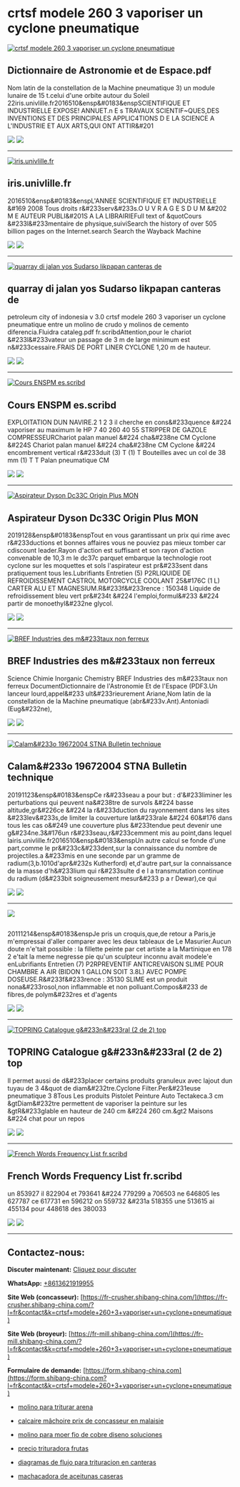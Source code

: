 # crtsf modele 260 3 vaporiser un cyclone pneumatique

<a href="https://swt.shibang-china.com/?l=fr&img&k=crtsf+modele+260+3+vaporiser+un+cyclone+pneumatique" target="_blank">![crtsf modele 260 3 vaporiser un cyclone pneumatique](http://static.shibang-china.com/all-800x300/1369.jpg)</a>

## Dictionnaire de Astronomie et de Espace.pdf
Nom latin de la constellation de la Machine pneumatique 3) un module lunaire de 15 t.celui d'une orbite autour du Soleil 22iris.univlille.fr2016510&ensp&#0183&enspSCIENTIFIQUE ET INDUSTRIELLE EXPOSE! ANNUET.n E s TRAVAUX SCIENTIF~QUES,DES INVENTIONS ET DES PRINCIPALES APPLIC4TIONS D E LA SCIENCE A L'INDUSTRIE ET AUX ARTS,QUI ONT ATTIR&#201


<a href="https://whatsapp.shibangsoft.com/WhatsApp.php" target="_blank" title="WhatsApp">![](http://static.shibang-china.com/icon/whatsapp.png)</a> <a href="https://swt.shibang-china.com/?l=fr&icon&k=crtsf+modele+260+3+vaporiser+un+cyclone+pneumatique" target="_blank">![](http://static.shibang-china.com/icon/chat-fr.png)</a>

---

<a href="https://swt.shibang-china.com/?l=fr&img&k=crtsf+modele+260+3+vaporiser+un+cyclone+pneumatique" target="_blank">![iris.univlille.fr](http://static.shibang-china.com/all-800x300/1460.jpg)</a>

## iris.univlille.fr
2016510&ensp&#0183&enspL'ANNEE SCIENTIFIQUE ET INDUSTRIELLE &#169 2008 Tous droits r&#233serv&#233s.O U V R A G E S D U M &#202 M E AUTEUR PUBLI&#201S A LA LIBRAIRIEFull text of &quotCours &#233l&#233mentaire de physique,suiviSearch the history of over 505 billion pages on the Internet.search Search the Wayback Machine


<a href="https://whatsapp.shibangsoft.com/WhatsApp.php" target="_blank" title="WhatsApp">![](http://static.shibang-china.com/icon/whatsapp.png)</a> <a href="https://swt.shibang-china.com/?l=fr&icon&k=crtsf+modele+260+3+vaporiser+un+cyclone+pneumatique" target="_blank">![](http://static.shibang-china.com/icon/chat-fr.png)</a>

---

<a href="https://swt.shibang-china.com/?l=fr&img&k=crtsf+modele+260+3+vaporiser+un+cyclone+pneumatique" target="_blank">![quarray di jalan yos Sudarso likpapan canteras de](http://static.shibang-china.com/all-800x300/245.jpg)</a>

## quarray di jalan yos Sudarso likpapan canteras de
petroleum city of indonesia v 3.0 crtsf modele 260 3 vaporiser un cyclone pneumatique entre un molino de crudo y molinos de cemento diferencia.Fluidra cataleg.pdf fr.scribdAttention,pour le chariot &#233l&#233vateur un passage de 3 m de large minimum est n&#233cessaire.FRAIS DE PORT LINER CYCLONE 1,20 m de hauteur.


<a href="https://whatsapp.shibangsoft.com/WhatsApp.php" target="_blank" title="WhatsApp">![](http://static.shibang-china.com/icon/whatsapp.png)</a> <a href="https://swt.shibang-china.com/?l=fr&icon&k=crtsf+modele+260+3+vaporiser+un+cyclone+pneumatique" target="_blank">![](http://static.shibang-china.com/icon/chat-fr.png)</a>

---

<a href="https://swt.shibang-china.com/?l=fr&img&k=crtsf+modele+260+3+vaporiser+un+cyclone+pneumatique" target="_blank">![Cours ENSPM es.scribd](http://static.shibang-china.com/all-800x300/46.jpg)</a>

## Cours ENSPM es.scribd
EXPLOITATION DUN NAVIRE.2 1 2 3 il cherche en cons&#233quence &#224 vaporiser au maximum le HP 7 40 260 40 55 STRIPPER DE GAZOLE COMPRESSEURChariot palan manuel &#224 cha&#238ne CM Cyclone &#224S Chariot palan manuel &#224 cha&#238ne CM Cyclone &#224 encombrement vertical r&#233duit (3) T (1) T Bouteilles avec un col de 38 mm (1) T T Palan pneumatique CM


<a href="https://whatsapp.shibangsoft.com/WhatsApp.php" target="_blank" title="WhatsApp">![](http://static.shibang-china.com/icon/whatsapp.png)</a> <a href="https://swt.shibang-china.com/?l=fr&icon&k=crtsf+modele+260+3+vaporiser+un+cyclone+pneumatique" target="_blank">![](http://static.shibang-china.com/icon/chat-fr.png)</a>

---

<a href="https://swt.shibang-china.com/?l=fr&img&k=crtsf+modele+260+3+vaporiser+un+cyclone+pneumatique" target="_blank">![Aspirateur Dyson Dc33C Origin Plus MON](http://static.shibang-china.com/all-800x300/207.jpg)</a>

## Aspirateur Dyson Dc33C Origin Plus MON
2019128&ensp&#0183&enspTout en vous garantissant un prix qui rime avec r&#233ductions et bonnes affaires vous ne pouviez pas mieux tomber car cdiscount leader.Rayon d'action est suffisant et son rayon d'action convenable de 10,3 m le dc37c parquet embarque la technologie root cyclone sur les moquettes et sols l'aspirateur est pr&#233sent dans pratiquement tous les.Lubrifiants Entretien (5) P2RLIQUIDE DE REFROIDISSEMENT CASTROL MOTORCYCLE COOLANT 25&#176C (1 L) CARTER ALU ET MAGNESIUM.R&#233f&#233rence : 150348 Liquide de refroidissement bleu vert pr&#234t &#224 l'emploi,formul&#233 &#224 partir de monoethyl&#232ne glycol.


<a href="https://whatsapp.shibangsoft.com/WhatsApp.php" target="_blank" title="WhatsApp">![](http://static.shibang-china.com/icon/whatsapp.png)</a> <a href="https://swt.shibang-china.com/?l=fr&icon&k=crtsf+modele+260+3+vaporiser+un+cyclone+pneumatique" target="_blank">![](http://static.shibang-china.com/icon/chat-fr.png)</a>

---

<a href="https://swt.shibang-china.com/?l=fr&img&k=crtsf+modele+260+3+vaporiser+un+cyclone+pneumatique" target="_blank">![BREF Industries des m&#233taux non ferreux](http://static.shibang-china.com/all-800x300/1039.jpg)</a>

## BREF Industries des m&#233taux non ferreux
Science Chimie Inorganic Chemistry BREF Industries des m&#233taux non ferreux DocumentDictionnaire de l'Astronomie Et de l'Espace (PDF3.Un lanceur lourd,appel&#233 ult&#233rieurement Ariane,Nom latin de la constellation de la Machine pneumatique (abr&#233v.Ant).Antoniadi (Eug&#232ne),


<a href="https://whatsapp.shibangsoft.com/WhatsApp.php" target="_blank" title="WhatsApp">![](http://static.shibang-china.com/icon/whatsapp.png)</a> <a href="https://swt.shibang-china.com/?l=fr&icon&k=crtsf+modele+260+3+vaporiser+un+cyclone+pneumatique" target="_blank">![](http://static.shibang-china.com/icon/chat-fr.png)</a>

---

<a href="https://swt.shibang-china.com/?l=fr&img&k=crtsf+modele+260+3+vaporiser+un+cyclone+pneumatique" target="_blank">![Calam&#233o 19672004 STNA Bulletin technique](http://static.shibang-china.com/all-800x300/192.jpg)</a>

## Calam&#233o 19672004 STNA Bulletin technique
20191123&ensp&#0183&enspCe r&#233seau a pour but : d'&#233liminer les perturbations qui peuvent na&#238tre de survols &#224 basse altitude,gr&#226ce &#224 la r&#233duction du rayonnement dans les sites &#233lev&#233s,de limiter la couverture lat&#233rale &#224 60&#176 dans tous les cas o&#249 une couverture plus &#233tendue peut devenir une g&#234ne.3&#176un r&#233seau,r&#233cemment mis au point,dans lequel lairis.univlille.fr2016510&ensp&#0183&enspUn autre calcul se fonde d'une part,comme le pr&#233c&#233dent,sur la connaissance du nombre de projectiles.a &#233mis en une seconde par un gramme de radium(3,b.1010d'apr&#232s Kutherford) et,d'autre part,sur la connaissance de la masse d'h&#233lium qui r&#233sulte d e l a transmutation continue du radium (d&#233bit soigneusement mesur&#233 p a r Dewar),ce qui


<a href="https://whatsapp.shibangsoft.com/WhatsApp.php" target="_blank" title="WhatsApp">![](http://static.shibang-china.com/icon/whatsapp.png)</a> <a href="https://swt.shibang-china.com/?l=fr&icon&k=crtsf+modele+260+3+vaporiser+un+cyclone+pneumatique" target="_blank">![](http://static.shibang-china.com/icon/chat-fr.png)</a>

---

<a href="https://swt.shibang-china.com/?l=fr&img&k=crtsf+modele+260+3+vaporiser+un+cyclone+pneumatique" target="_blank">![](http://static.shibang-china.com/all-800x300/320.jpg)</a>

## 
20111214&ensp&#0183&enspJe pris un croquis,que,de retour a Paris,je m'empressai d'aller comparer avec les deux tableaux de Le Masurier.Aucun doute n'e'tait possible : la fillette peinte par cet artiste a la Martinique en 178 2 e'tait la meme negresse pie qu'un sculpteur inconnu avait modele'e enLubrifiants Entretien (7) P2RPREVENTIF ANTICREVAISON SLIME POUR CHAMBRE A AIR (BIDON 1 GALLON SOIT 3.8L) AVEC POMPE DOSEUSE.R&#233f&#233rence : 35130 SLIME est un produit nona&#233rosol,non inflammable et non polluant.Compos&#233 de fibres,de polym&#232res et d'agents


<a href="https://whatsapp.shibangsoft.com/WhatsApp.php" target="_blank" title="WhatsApp">![](http://static.shibang-china.com/icon/whatsapp.png)</a> <a href="https://swt.shibang-china.com/?l=fr&icon&k=crtsf+modele+260+3+vaporiser+un+cyclone+pneumatique" target="_blank">![](http://static.shibang-china.com/icon/chat-fr.png)</a>

---

<a href="https://swt.shibang-china.com/?l=fr&img&k=crtsf+modele+260+3+vaporiser+un+cyclone+pneumatique" target="_blank">![TOPRING Catalogue g&#233n&#233ral (2 de 2) top](http://static.shibang-china.com/all-800x300/242.jpg)</a>

## TOPRING Catalogue g&#233n&#233ral (2 de 2) top
Il permet aussi de d&#233placer certains produits granuleux avec lajout dun tuyau de 3 4&quot de diam&#232tre.Cyclone Filter.Per&#231euse pneumatique 3 8Tous Les produits Pistolet Peinture Auto Tectakeca.3 cm &gtDiam&#232tre permettent de vaporiser la peinture sur les &gtR&#233glable en hauteur de 240 cm &#224 260 cm.&gt2 Maisons &#224 chat pour un repos


<a href="https://whatsapp.shibangsoft.com/WhatsApp.php" target="_blank" title="WhatsApp">![](http://static.shibang-china.com/icon/whatsapp.png)</a> <a href="https://swt.shibang-china.com/?l=fr&icon&k=crtsf+modele+260+3+vaporiser+un+cyclone+pneumatique" target="_blank">![](http://static.shibang-china.com/icon/chat-fr.png)</a>

---

<a href="https://swt.shibang-china.com/?l=fr&img&k=crtsf+modele+260+3+vaporiser+un+cyclone+pneumatique" target="_blank">![French Words Frequency List fr.scribd](http://static.shibang-china.com/all-800x300/1138.jpg)</a>

## French Words Frequency List fr.scribd
un 853927 il 822904 et 793641 &#224 779299 a 706503 ne 646805 les 627787 ce 617731 en 596212 on 559732 &#231a 518355 une 513615 ai 455134 pour 448618 des 380033

<a href="https://whatsapp.shibangsoft.com/WhatsApp.php" target="_blank" title="WhatsApp">![](http://static.shibang-china.com/icon/whatsapp.png)</a> <a href="https://swt.shibang-china.com/?l=fr&icon&k=crtsf+modele+260+3+vaporiser+un+cyclone+pneumatique" target="_blank">![](http://static.shibang-china.com/icon/chat-fr.png)</a>

---
## Contactez-nous:

**Discuter maintenant:** [Cliquez pour discuter](https://swt.shibang-china.com?l=fr&contact&k=crtsf+modele+260+3+vaporiser+un+cyclone+pneumatique)

**WhatsApp:**  [+8613621919955](https://whatsapp.shibangsoft.com/WhatsApp.php)

**Site Web (concasseur):** [https://fr-crusher.shibang-china.com/](https://fr-crusher.shibang-china.com/?l=fr&contact&k=crtsf+modele+260+3+vaporiser+un+cyclone+pneumatique)

**Site Web (broyeur):** [https://fr-mill.shibang-china.com/](https://fr-mill.shibang-china.com/?l=fr&contact&k=crtsf+modele+260+3+vaporiser+un+cyclone+pneumatique)

**Formulaire de demande:** [https://form.shibang-china.com](https://form.shibang-china.com?l=fr&contact&k=crtsf+modele+260+3+vaporiser+un+cyclone+pneumatique)

* [molino para triturar arena](../62/molino%20para%20triturar%20arena.md)

* [calcaire mâchoire prix de concasseur en malaisie](../61/calcaire%20m%C3%A2choire%20prix%20de%20concasseur%20en%20malaisie.md)

* [molino para moer fio de cobre diseno soluciones](../62/molino%20para%20moer%20fio%20de%20cobre%20diseno%20soluciones.md)

* [precio trituradora frutas](../64/precio%20trituradora%20frutas.md)

* [diagramas de flujo para trituracion en canteras](../62/diagramas%20de%20flujo%20para%20trituracion%20en%20canteras.md)

* [machacadora de aceitunas caseras](../63/machacadora%20de%20aceitunas%20caseras.md)